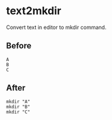 # text2mkdir

Convert text in editor to mkdir command.

## Before

~~~
A
B
C
~~~

## After

~~~
mkdir "A"
mkdir "B"
mkdir "C"
~~~
